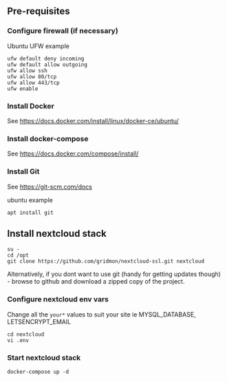 ## Pre-requisites
### Configure firewall (if necessary)
Ubuntu UFW example

    ufw default deny incoming
    ufw default allow outgoing
    ufw allow ssh
    ufw allow 80/tcp
    ufw allow 443/tcp
    ufw enable

### Install Docker
See https://docs.docker.com/install/linux/docker-ce/ubuntu/

### Install docker-compose
See https://docs.docker.com/compose/install/

### Install Git
See https://git-scm.com/docs

ubuntu example

    apt install git

## Install nextcloud stack

    su -
    cd /opt
    git clone https://github.com/gridmon/nextcloud-ssl.git nextcloud

Alternatively, if you dont want to use git (handy for getting updates though) - browse to github and download a zipped copy of the project.

### Configure nextcloud env vars
Change all the `your*` values to suit your site ie MYSQL_DATABASE, LETSENCRYPT_EMAIL

    cd nextcloud
    vi .env

### Start nextcloud stack
    docker-compose up -d

